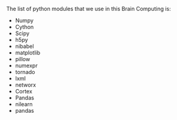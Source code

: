 The list of python modules that we use in this Brain Computing is:  
* Numpy  
* Cython  
* Scipy  
* h5py  
* nibabel  
* matplotlib  
* pillow  
* numexpr  
* tornado    
* lxml  
* networx  
* Cortex  
* Pandas  
* nilearn
* pandas
